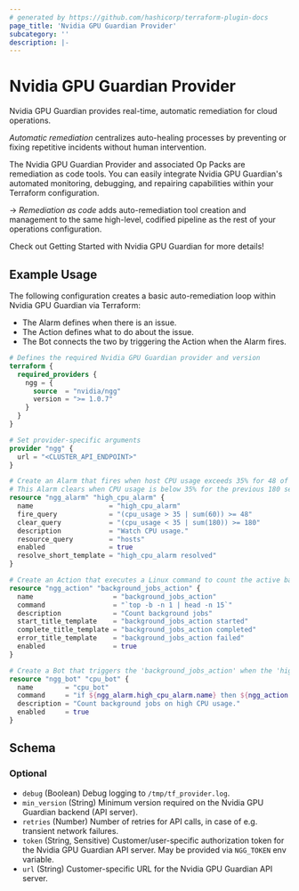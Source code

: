 ```yaml
---
# generated by https://github.com/hashicorp/terraform-plugin-docs
page_title: 'Nvidia GPU Guardian Provider'
subcategory: ''
description: |-
---
```


# Nvidia GPU Guardian Provider

Nvidia GPU Guardian provides real-time, automatic remediation for cloud operations.

_Automatic remediation_ centralizes auto-healing processes by preventing or fixing repetitive incidents without human intervention.

The Nvidia GPU Guardian Provider and associated Op Packs are remediation as code tools. You can easily integrate Nvidia GPU Guardian's automated monitoring, debugging, and repairing capabilities within your Terraform configuration.

-> _Remediation as code_ adds auto-remediation tool creation and management to the same high-level, codified pipeline as the rest of your operations configuration.

Check out Getting Started with Nvidia GPU Guardian for more details!

## Example Usage

The following configuration creates a basic auto-remediation loop within Nvidia GPU Guardian via Terraform:

- The Alarm defines when there is an issue.
- The Action defines what to do about the issue.
- The Bot connects the two by triggering the Action when the Alarm fires.

```terraform
# Defines the required Nvidia GPU Guardian provider and version
terraform {
  required_providers {
    ngg = {
      source  = "nvidia/ngg"
      version = ">= 1.0.7"
    }
  }
}

# Set provider-specific arguments
provider "ngg" {
  url = "<CLUSTER_API_ENDPOINT>"
}

# Create an Alarm that fires when host CPU usage exceeds 35% for 48 of the previous 60 seconds.
# This Alarm clears when CPU usage is below 35% for the previous 180 seconds.
resource "ngg_alarm" "high_cpu_alarm" {
  name                   = "high_cpu_alarm"
  fire_query             = "(cpu_usage > 35 | sum(60)) >= 48"
  clear_query            = "(cpu_usage < 35 | sum(180)) >= 180"
  description            = "Watch CPU usage."
  resource_query         = "hosts"
  enabled                = true
  resolve_short_template = "high_cpu_alarm resolved"
}

# Create an Action that executes a Linux command to count the active background jobs.
resource "ngg_action" "background_jobs_action" {
  name                    = "background_jobs_action"
  command                 = "`top -b -n 1 | head -n 15`"
  description             = "Count background jobs"
  start_title_template    = "background_jobs_action started"
  complete_title_template = "background_jobs_action completed"
  error_title_template    = "background_jobs_action failed"
  enabled                 = true
}

# Create a Bot that triggers the 'background_jobs_action' when the 'high_cpu_alarm' fires.
resource "ngg_bot" "cpu_bot" {
  name        = "cpu_bot"
  command     = "if ${ngg_alarm.high_cpu_alarm.name} then ${ngg_action.background_jobs_action.name} fi"
  description = "Count background jobs on high CPU usage."
  enabled     = true
}
```

<!-- schema generated by tfplugindocs -->
## Schema

### Optional

- `debug` (Boolean) Debug logging to `/tmp/tf_provider.log`.
- `min_version` (String) Minimum version required on the Nvidia GPU Guardian backend (API server).
- `retries` (Number) Number of retries for API calls, in case of e.g. transient network failures.
- `token` (String, Sensitive) Customer/user-specific authorization token for the Nvidia GPU Guardian API server. May be provided via `NGG_TOKEN` env variable.
- `url` (String) Customer-specific URL for the Nvidia GPU Guardian API server.
